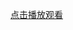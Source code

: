 [点击播放观看](https://www.canva.cn/design/DAFQIwCNx4A/PHND_CdrLn5kmSGERtPXDw/view?utm_content=DAFQIwCNx4A&utm_campaign=designshare&utm_medium=link&utm_source=homepage_design_menu)

